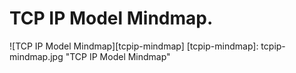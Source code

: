 # TCP IP Model Mindmap.
![TCP IP Model Mindmap][tcpip-mindmap]
[tcpip-mindmap]: tcpip-mindmap.jpg "TCP IP Model Mindmap"
